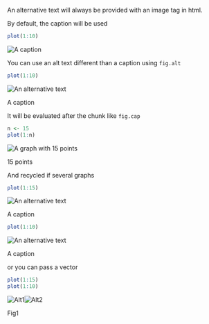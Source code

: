 

An alternative text will always be provided with an image tag in html. 

By default, the caption will be used


```r
plot(1:10)
```

![A caption](https://db.yihui.org/knitr-examples/figure/120-figure-alt-text-unnamed-chunk-1-1.svg)

You can use an alt text different than a caption using `fig.alt`


```r
plot(1:10)
```

<div class="figure">
<img src="https://db.yihui.org/knitr-examples/figure/120-figure-alt-text-unnamed-chunk-2-1.svg" alt="An alternative text"  />
<p class="caption">A caption</p>
</div>


It will be evaluated after the chunk like `fig.cap`


```r
n <- 15
plot(1:n)
```

<div class="figure">
<img src="https://db.yihui.org/knitr-examples/figure/120-figure-alt-text-unnamed-chunk-3-1.svg" alt="A graph with 15 points"  />
<p class="caption">15 points</p>
</div>

And recycled if several graphs


```r
plot(1:15)
```

<div class="figure">
<img src="https://db.yihui.org/knitr-examples/figure/120-figure-alt-text-unnamed-chunk-4-1.svg" alt="An alternative text"  />
<p class="caption">A caption</p>
</div>

```r
plot(1:10)
```

<div class="figure">
<img src="https://db.yihui.org/knitr-examples/figure/120-figure-alt-text-unnamed-chunk-4-2.svg" alt="An alternative text"  />
<p class="caption">A caption</p>
</div>

or you can pass a vector


```r
plot(1:15)
plot(1:10)
```

<div class="figure">
<img src="https://db.yihui.org/knitr-examples/figure/120-figure-alt-text-unnamed-chunk-5-1.svg" alt="Alt1"  /><img src="https://db.yihui.org/knitr-examples/figure/120-figure-alt-text-unnamed-chunk-5-2.svg" alt="Alt2"  />
<p class="caption">Fig1</p>
</div>

